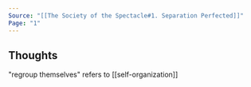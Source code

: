 ```yaml
---
Source: "[[The Society of the Spectacle#1. Separation Perfected]]"
Page: "1"
---
```

## Thoughts
"regroup themselves" refers to [[self-organization]]

